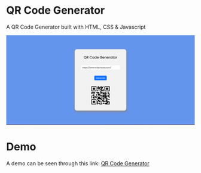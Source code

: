 # QR Code Generator

A QR Code Generator built with HTML, CSS & Javascript

![screenshot](images/screenshot.png)

# Demo

A demo can be seen through this link:
[QR Code Generator](https://faisalalware.github.io/qr-code-generator/)
